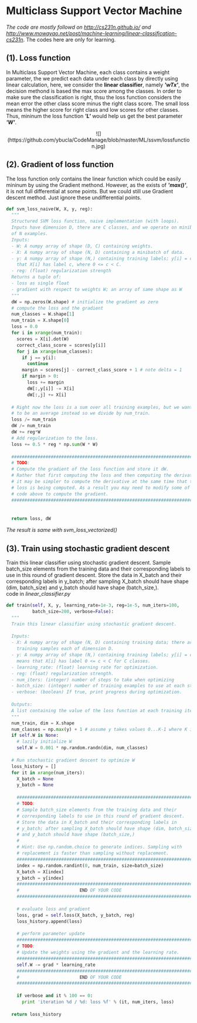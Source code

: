 Multiclass Support Vector Machine
========
*The code are mostly followd on http://cs231n.github.io/ and http://www.mowayao.net/post/machine-learning/linear-classification-cs231n*. The codes here are only for learning. 

(1). Loss function
------------
In Multiclass Support Vector Machine, each class contains a weight parameter, the we predict each data under each class by directly using linear calculation, here, we consider the **linear classifier**, namely ***'wTx'***, the decision methond is based the max score among the classes. In order to make sure the classification is right, thsu the loss function considers the mean error the other class score minus the right class score. The small loss means the higher score for right class and low scores for other classes. Thus, mininum the loss function ***'L'*** would help us get the best parameter ***'W'***.
<p align="center">![](https://github.com/ybucla/CodeManage/blob/master/ML/ssvm/lossfunction.jpg)<p />

(2). Gradient of loss function
------------
The loss function only contains the linear function which could be easily mininum by using the Gradient methond. However, as the exists of ***'max()'***, it is not full differential at some points. But we could still use Gradient descent method. Just ignore these undifferential points.
```python
def svm_loss_naive(W, X, y, reg):
  """
  Structured SVM loss function, naive implementation (with loops).
  Inputs have dimension D, there are C classes, and we operate on minibatches
  of N examples.
  Inputs:
  - W: A numpy array of shape (D, C) containing weights.
  - X: A numpy array of shape (N, D) containing a minibatch of data.
  - y: A numpy array of shape (N,) containing training labels; y[i] = c means
    that X[i] has label c, where 0 <= c < C.
  - reg: (float) regularization strength
  Returns a tuple of:
  - loss as single float
  - gradient with respect to weights W; an array of same shape as W
  """
  dW = np.zeros(W.shape) # initialize the gradient as zero
  # compute the loss and the gradient
  num_classes = W.shape[1]
  num_train = X.shape[0]
  loss = 0.0
  for i in xrange(num_train):
    scores = X[i].dot(W)
    correct_class_score = scores[y[i]]
    for j in xrange(num_classes):
      if j == y[i]:
        continue
      margin = scores[j] - correct_class_score + 1 # note delta = 1
      if margin > 0:
        loss += margin
        dW[:,y[i]] -= X[i]
        dW[:,j] += X[i]

  # Right now the loss is a sum over all training examples, but we want it
  # to be an average instead so we divide by num_train.
  loss /= num_train
  dW /= num_train
  dW += reg*W
  # Add regularization to the loss.
  loss += 0.5 * reg * np.sum(W * W)

  #############################################################################
  # TODO:                                                                     #
  # Compute the gradient of the loss function and store it dW.                #
  # Rather that first computing the loss and then computing the derivative,   #
  # it may be simpler to compute the derivative at the same time that the     #
  # loss is being computed. As a result you may need to modify some of the    #
  # code above to compute the gradient.                                       #
  #############################################################################


  return loss, dW
```
*The result is same with svm_loss_vectorized()*

(3). Train using stochastic gradient descent
------------
Train this linear classifier using stochastic gradient descent. Sample batch_size elements from the training data and their corresponding labels to use in this round of gradient descent. Store the data in X_batch and their corresponding labels in y_batch; after sampling X_batch should have shape (dim, batch_size) and y_batch should have shape (batch_size,).<br />
code in *linear_classifier.py*
```python
def train(self, X, y, learning_rate=1e-3, reg=1e-5, num_iters=100,
          batch_size=200, verbose=False):
  """
  Train this linear classifier using stochastic gradient descent.

  Inputs:
  - X: A numpy array of shape (N, D) containing training data; there are N
    training samples each of dimension D.
  - y: A numpy array of shape (N,) containing training labels; y[i] = c
    means that X[i] has label 0 <= c < C for C classes.
  - learning_rate: (float) learning rate for optimization.
  - reg: (float) regularization strength.
  - num_iters: (integer) number of steps to take when optimizing
  - batch_size: (integer) number of training examples to use at each step.
  - verbose: (boolean) If true, print progress during optimization.

  Outputs:
  A list containing the value of the loss function at each training iteration.
  """
  num_train, dim = X.shape
  num_classes = np.max(y) + 1 # assume y takes values 0...K-1 where K is number of classes
  if self.W is None:
    # lazily initialize W
    self.W = 0.001 * np.random.randn(dim, num_classes)

  # Run stochastic gradient descent to optimize W
  loss_history = []
  for it in xrange(num_iters):
    X_batch = None
    y_batch = None

    #########################################################################
    # TODO:                                                                 #
    # Sample batch_size elements from the training data and their           #
    # corresponding labels to use in this round of gradient descent.        #
    # Store the data in X_batch and their corresponding labels in           #
    # y_batch; after sampling X_batch should have shape (dim, batch_size)   #
    # and y_batch should have shape (batch_size,)                           #
    #                                                                       #
    # Hint: Use np.random.choice to generate indices. Sampling with         #
    # replacement is faster than sampling without replacement.              #
    #########################################################################
    index = np.random.randint(0, num_train, size=batch_size)
    X_batch = X[index]
    y_batch = y[index]
    #########################################################################
    #                       END OF YOUR CODE                                #
    #########################################################################

    # evaluate loss and gradient
    loss, grad = self.loss(X_batch, y_batch, reg)
    loss_history.append(loss)

    # perform parameter update
    #########################################################################
    # TODO:                                                                 #
    # Update the weights using the gradient and the learning rate.          #
    #########################################################################
    self.W -= grad * learning_rate
    #########################################################################
    #                       END OF YOUR CODE                                #
    #########################################################################

    if verbose and it % 100 == 0:
      print 'iteration %d / %d: loss %f' % (it, num_iters, loss)

  return loss_history
```
